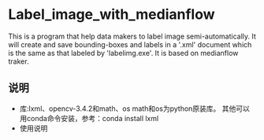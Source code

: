 # Label_image_with_medianflow
This is a program that help data makers to label image semi-automatically. It will create and save bounding-boxes and labels in a '.xml' document which is the same as that labeled by 'labelimg.exe'.
It is based on medianflow traker.
## 说明
-  库:lxml、opencv-3.4.2和math、os
   math和os为python原装库。
   其他可以用conda命令安装，参考：conda install lxml
-  使用说明
